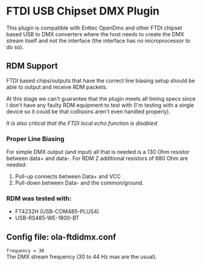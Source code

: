 # FTDI USB Chipset DMX Plugin

This plugin is compatible with Enttec OpenDmx and other FTDI chipset based
USB to DMX converters where the host needs to create the DMX stream itself
and not the interface (the interface has no microprocessor to do so).

## RDM Support

FTDI based chips/outputs that have the correct line biasing setup should be
able to output and receive RDM packets.

At this stage we can't guarantee that the plugin meets all timing specs since 
I don't have any faulty RDM equipment to test with (I'm testing with a single
device so it could be that collisions aren't even handled properly).

*It is also critical that the FTDI local echo function is disabled*

### Proper Line Biasing
For simple DMX output (and input) all that is needed is a 130 Ohm resistor 
between data+ and data-.
For RDM 2 additional resistors of 680 Ohm are needed:
1. Pull-up connects between Data+ and VCC
2. Pull-down between Data- and the common/ground.

### RDM was tested with:
- FT4232H (USB-COM485-PLUS4)
- USB-RS485-WE-1800-BT

## Config file: ola-ftdidmx.conf

`frequency = 30`  
The DMX stream frequency (30 to 44 Hz max are the usual).
